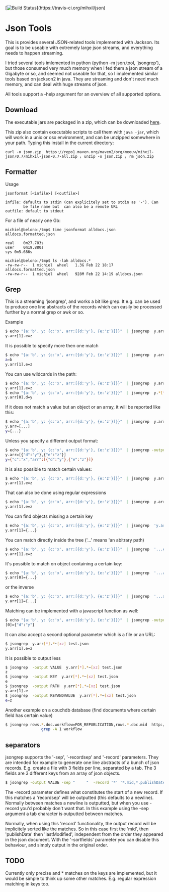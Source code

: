 [![Build Status](https://travis-ci.org/mihxil/json.png?)](https://travis-ci.org/mihxil/json)

Json Tools
==========

This is provides several JSON-related tools implemented with
Jackson. Its goal is to be useable with extremely large json
streams, and everything needs to happen streaming.

I tried several tools imlemented in python (python -m json.tool,
'jsongrep'), but those consumed very much memory when I fed them a
json stream of a Gigabyte or so, and seemed not useable for that, so I implemented similar tools based on
jackson2 in java. They are streaming and don't need much memory, and can deal with huge streams of json.

All tools support a -help argument for an overview of all supported options.

Download
--------
The executable jars are packaged in a zip, which can be downloaded
[here](https://repo1.maven.org/maven2/org/meeuw/mihxil-json/0.7/mihxil-json-0.7-all.zip).

This zip also contain executable scripts to call them with `java -jar`, which will work in a unix or osx environment, and can be unzipped somewhere in your path. Typing this install in the current directory:
```shell
curl -o json.zip  https://repo1.maven.org/maven2/org/meeuw/mihxil-json/0.7/mihxil-json-0.7-all.zip ; unzip -o json.zip ; rm json.zip
```

Formatter
--------
Usage
```
jsonformat [<infile>] [<outfile>]

infile: defaults to stdin (can explicitely set to stdin as '-'). Can
        be file name but  can also be a remote URL
outfile: default to stdout
```

For a file of nearly one Gb:
```shell
michiel@belono:/tmp$ time jsonformat alldocs.json  alldocs.formatted.json

real	0m27.783s
user	0m19.880s
sys	0m5.686s

michiel@belono:/tmp$ ls -lah alldocs.*
-rw-rw-r--  1 michiel  wheel   1.3G Feb 22 18:17 alldocs.formatted.json
-rw-rw-r--  1 michiel  wheel   928M Feb 22 14:19 alldocs.json
```


Grep
----
This is a streaming 'jsongrep', and works a bit like grep. It e.g. can be used to produce one line abstracts of the records which can easily be processed further by a normal grep or awk or so.



Example
```sh
$ echo "{a:'b', y: {c:'x', arr:[{d:'y'}, {e:'z'}]}}"  | jsongrep  y.arr[1].e
y.arr[1].e=z
```

It is possible to specify more then one match
```sh
$ echo "{a:'b', y: {c:'x', arr:[{d:'y'}, {e:'z'}]}}"  | jsongrep  y.arr[1].e,a
a=b
y.arr[1].e=z
```

You can use wildcards in the path:
```sh
$ echo "{a:'b', y: {c:'x', arr:[{d:'y'}, {e:'z'}]}}"  | jsongrep  y.arr[*].e
y.arr[1].e=z
$ echo "{a:'b', y: {c:'x', arr:[{d:'y'}, {e:'z'}]}}"  | jsongrep  y.*[*].d
y.arr[0].d=y
```

If it does not match a value but an object or an array, it will be reported like this:
```sh
$ echo "{a:'b', y: {c:'x', arr:[{d:'y'}, {e:'z'}]}}"  | jsongrep  y.arr,y
y.arr=[...]
y={...}
```

Unless you specify a different output format:
```sh
$ echo "{a:'b', y: {c:'x', arr:[{d:'y'}, {e:'z'}]}}"  | jsongrep -output PATHANDFULLVALUE y.arr,y
y.arr=[{"d":"y"},{"e":"z"}]
y={"c":"x","arr":[{"d":"y"},{"e":"z"}]}
```


It is also possible to match certain values:
```sh
$ echo "{a:'b', y: {c:'x', arr:[{d:'y'}, {e:'z'}]}}"  | jsongrep  y.arr[*].*=z
y.arr[1].e=z
```

That can also be done using regular expressions
```sh
$ echo "{a:'b', y: {c:'x', arr:[{d:'y'}, {e:'z'}]}}"  | jsongrep  y.arr[*].*~[xz]
y.arr[1].e=z
```

You can find objects missing a certain key
```sh
$ echo "{a:'b', y: {c:'x', arr:[{d:'y'}, {e:'z'}]}}"  | jsongrep  'y.arr[*] ! contains d'
y.arr[1]={...}
```

You can match directly inside the tree ('...' means 'an abitrary path)
```sh
$ echo "{a:'b', y: {c:'x', arr:[{d:'y'}, {e:'z'}]}}"  | jsongrep  '...e'
y.arr[1].e=z
```

It's possible to match on object containing a certain key:
```sh
$ echo "{a:'b', y: {c:'x', arr:[{d:'y'}, {e:'z'}]}}"  | jsongrep  '...arr[*] contains d'
y.arr[0]={...}
```
or the inverse
```sh
$ echo "{a:'b', y: {c:'x', arr:[{d:'y'}, {e:'z'}]}}"  | jsongrep  '...arr[*] ! contains d'
y.arr[1]={...}
```

Matching can be implemented with a javascript function as well:
```sh
$ echo "{a:'b', y: {c:'x', arr:[{d:'y'}, {e:'z'}]}}"  | jsongrep -output KEYANDFULLVALUE '...arr[*] function(doc) { return doc.d == "y"; }'
[0]={"d":"y"}
```


It can also accept a second optional parameter which is a file or an URL:
```sh
$ jsongrep  y.arr[*].*~[xz] test.json
y.arr[1].e=z
```

It is possible to output less
```sh
$ jsongrep  -output VALUE  y.arr[*].*~[xz] test.json
z
$ jsongrep  -output KEY  y.arr[*].*~[xz] test.json
e
$ jsongrep  -output PATH  y.arr[*].*~[xz] test.json
y.arr[1].e
$ jsongrep  -output KEYANDVALUE  y.arr[*].*~[xz] test.json
e=z
```

Another example on a couchdb database (find documents where certain field has certain value)
```sh
$ jsongrep rows.*.doc.workflow=FOR_REPUBLICATION,rows.*.doc.mid  http://couchdbhost/database/_all_docs?include_docs=true  |
                grep -A 1 workflow
```
separators
----------
jsongrep supports the '-sep', '-recordsep' and '-record' parameters. They are intended for example to generate one line abstracts of a bunch of json records.
E.g. create a file with 3 fields per line, separated by a tab. The 3 fields are 3 different keys from an array of json objects.
```sh
$ jsongrep -output VALUE -sep "     "  -record '*' '*.mid,*.publishDate,*.lastModified'  es.all.json  | sort > es.txt
```
The -record parameter defines what constitutes the start of a new record. If this matches a 'recordsep' will be outputted (this defaults to a newline).
Normally between matches a newline is outputted, but when you use -record you'd probably don't want that. In this example using the -sep argument a tab character is outputted between matches.

Normally, when using this 'record' functionality, the output record will be implicitely sorted like the matches. So in this case first the 'mid', then 'publishDate' then 'lastModified', independent from the order they appeared in the json document. With the '-sortfields' parameter you can disable this behaviour, and simply output in the original order.


TODO
----
Currently only precise and * matches on the keys are implemented, but it would be simple to think up
some other matches. E.g. regular expression matching in keys too.
